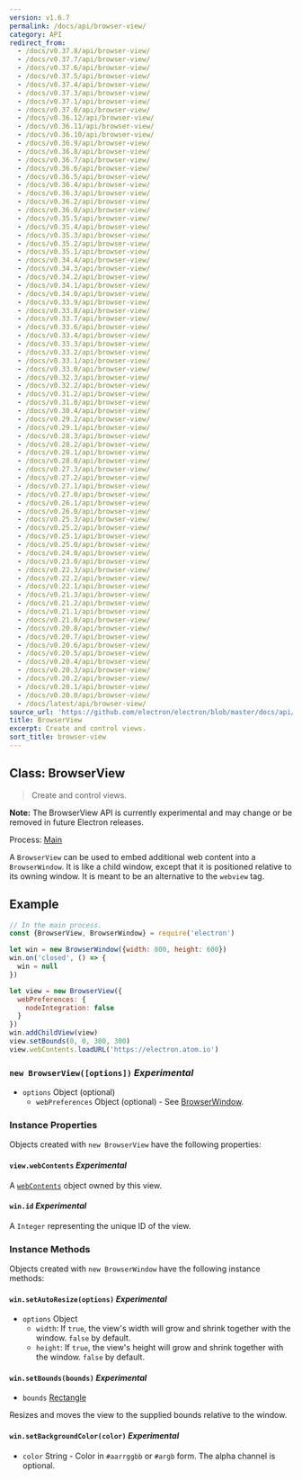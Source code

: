 ```yaml
---
version: v1.6.7
permalink: /docs/api/browser-view/
category: API
redirect_from:
  - /docs/v0.37.8/api/browser-view/
  - /docs/v0.37.7/api/browser-view/
  - /docs/v0.37.6/api/browser-view/
  - /docs/v0.37.5/api/browser-view/
  - /docs/v0.37.4/api/browser-view/
  - /docs/v0.37.3/api/browser-view/
  - /docs/v0.37.1/api/browser-view/
  - /docs/v0.37.0/api/browser-view/
  - /docs/v0.36.12/api/browser-view/
  - /docs/v0.36.11/api/browser-view/
  - /docs/v0.36.10/api/browser-view/
  - /docs/v0.36.9/api/browser-view/
  - /docs/v0.36.8/api/browser-view/
  - /docs/v0.36.7/api/browser-view/
  - /docs/v0.36.6/api/browser-view/
  - /docs/v0.36.5/api/browser-view/
  - /docs/v0.36.4/api/browser-view/
  - /docs/v0.36.3/api/browser-view/
  - /docs/v0.36.2/api/browser-view/
  - /docs/v0.36.0/api/browser-view/
  - /docs/v0.35.5/api/browser-view/
  - /docs/v0.35.4/api/browser-view/
  - /docs/v0.35.3/api/browser-view/
  - /docs/v0.35.2/api/browser-view/
  - /docs/v0.35.1/api/browser-view/
  - /docs/v0.34.4/api/browser-view/
  - /docs/v0.34.3/api/browser-view/
  - /docs/v0.34.2/api/browser-view/
  - /docs/v0.34.1/api/browser-view/
  - /docs/v0.34.0/api/browser-view/
  - /docs/v0.33.9/api/browser-view/
  - /docs/v0.33.8/api/browser-view/
  - /docs/v0.33.7/api/browser-view/
  - /docs/v0.33.6/api/browser-view/
  - /docs/v0.33.4/api/browser-view/
  - /docs/v0.33.3/api/browser-view/
  - /docs/v0.33.2/api/browser-view/
  - /docs/v0.33.1/api/browser-view/
  - /docs/v0.33.0/api/browser-view/
  - /docs/v0.32.3/api/browser-view/
  - /docs/v0.32.2/api/browser-view/
  - /docs/v0.31.2/api/browser-view/
  - /docs/v0.31.0/api/browser-view/
  - /docs/v0.30.4/api/browser-view/
  - /docs/v0.29.2/api/browser-view/
  - /docs/v0.29.1/api/browser-view/
  - /docs/v0.28.3/api/browser-view/
  - /docs/v0.28.2/api/browser-view/
  - /docs/v0.28.1/api/browser-view/
  - /docs/v0.28.0/api/browser-view/
  - /docs/v0.27.3/api/browser-view/
  - /docs/v0.27.2/api/browser-view/
  - /docs/v0.27.1/api/browser-view/
  - /docs/v0.27.0/api/browser-view/
  - /docs/v0.26.1/api/browser-view/
  - /docs/v0.26.0/api/browser-view/
  - /docs/v0.25.3/api/browser-view/
  - /docs/v0.25.2/api/browser-view/
  - /docs/v0.25.1/api/browser-view/
  - /docs/v0.25.0/api/browser-view/
  - /docs/v0.24.0/api/browser-view/
  - /docs/v0.23.0/api/browser-view/
  - /docs/v0.22.3/api/browser-view/
  - /docs/v0.22.2/api/browser-view/
  - /docs/v0.22.1/api/browser-view/
  - /docs/v0.21.3/api/browser-view/
  - /docs/v0.21.2/api/browser-view/
  - /docs/v0.21.1/api/browser-view/
  - /docs/v0.21.0/api/browser-view/
  - /docs/v0.20.8/api/browser-view/
  - /docs/v0.20.7/api/browser-view/
  - /docs/v0.20.6/api/browser-view/
  - /docs/v0.20.5/api/browser-view/
  - /docs/v0.20.4/api/browser-view/
  - /docs/v0.20.3/api/browser-view/
  - /docs/v0.20.2/api/browser-view/
  - /docs/v0.20.1/api/browser-view/
  - /docs/v0.20.0/api/browser-view/
  - /docs/latest/api/browser-view/
source_url: 'https://github.com/electron/electron/blob/master/docs/api/browser-view.md'
title: BrowserView
excerpt: Create and control views.
sort_title: browser-view
---
```




<!--


                                      ::::
                                    :o+//+o:
                                    +o    oo-
                                    :o+//oo/+o/
                                      -::-   -oo:
                                               /s/
                      -::::::::-                :s/  :::--
                  :+oo+////////+:        -:/+oo/ :s:-///++oo+:
                /o+:                -/+oo+/:-     +o-      -:+o:
               /s:              -:+o+/:           -o+         :s/
              -s/            -/oo/:                /s-         +s-
              -s/         -/oo/-                   -s/         /s-
               oo       :+o/-                       oo         oo
               -s/    :oo/                          /s-       /s-
                :s/ :oo:              -::-          /s-      /s:
                  -+o/               /ssss/         :s:    -+o-
                 :o+--               /ssss/         :s:   :o+-
                :s/  +o:              -::-          /s-   --
               -s/    :+o/-                         /s-
               oo       -+o+-                       oo
              -s/         -/oo/-                   -s/
             -+soo+:         -/oo/:                /s-      /oooo+-
             o+   :s:           -:+o+/:-          -o+      /s:  -oo
             oo:--/s:       ::      -:+oo+/:-     -/-      /s/--:o+
              :+++/-        :s:          -:/+ooo++//////++oo//+o+:
                             /s:                --::::::--
                              /s/              /s-
                               :oo:          :oo:
                                 /oo/-    -/oo/
                                   -/+oooo+/-





                   _______  _______  _______  _______  __
                  |       ||       ||       ||       ||  |
                  |  _____||_     _||   _   ||    _  ||  |
                  | |_____   |   |  |  | |  ||   |_| ||  |
                  |_____  |  |   |  |  |_|  ||    ___||__|
                   _____| |  |   |  |       ||   |     __
                  |_______|  |___|  |_______||___|    |__|


    This file is generated automatically, so it should not be edited.

    To make changes, head over to the electron/electron repository:

    https://github.com/electron/electron/blob/master/docs/api/browser-view.md

    Thanks!

-->
## Class: BrowserView

> Create and control views.

**Note:** The BrowserView API is currently experimental and may change or be removed in future Electron releases.

Process: [Main]({{site.baseurl}}/docs/glossary#main-process)

A `BrowserView` can be used to embed additional web content into a `BrowserWindow`. It is like a child window, except that it is positioned relative to its owning window. It is meant to be an alternative to the `webview` tag.

## Example

```javascript
// In the main process.
const {BrowserView, BrowserWindow} = require('electron')

let win = new BrowserWindow({width: 800, height: 600})
win.on('closed', () => {
  win = null
})

let view = new BrowserView({
  webPreferences: {
    nodeIntegration: false
  }
})
win.addChildView(view)
view.setBounds(0, 0, 300, 300)
view.webContents.loadURL('https://electron.atom.io')
```

### `new BrowserView([options])` _Experimental_

*   `options` Object (optional)
    *   `webPreferences` Object (optional) - See [BrowserWindow]({{site.baseurl}}/docs/api/browser-window).

### Instance Properties

Objects created with `new BrowserView` have the following properties:

#### `view.webContents` _Experimental_

A [`webContents`]({{site.baseurl}}/docs/api/web-contents) object owned by this view.

#### `win.id` _Experimental_

A `Integer` representing the unique ID of the view.

### Instance Methods

Objects created with `new BrowserWindow` have the following instance methods:

#### `win.setAutoResize(options)` _Experimental_

*   `options` Object
    *   `width`: If `true`, the view's width will grow and shrink together with the window. `false` by default.
    *   `height`: If `true`, the view's height will grow and shrink together with the window. `false` by default.

#### `win.setBounds(bounds)` _Experimental_

*   `bounds` [Rectangle]({{site.baseurl}}/docs/api/structures/rectangle)

Resizes and moves the view to the supplied bounds relative to the window.

#### `win.setBackgroundColor(color)` _Experimental_

*   `color` String - Color in `#aarrggbb` or `#argb` form. The alpha channel is optional.
